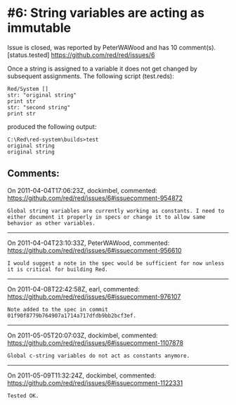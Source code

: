 
#6: String variables are acting as immutable
================================================================================
Issue is closed, was reported by PeterWAWood and has 10 comment(s).
[status.tested]
<https://github.com/red/red/issues/6>

Once a string is assigned to a variable it does not get changed by subsequent assignments. The following script (test.reds):

```
Red/System []
str: "original string"
print str
str: "second string"
print str
```

produced the following output:

```
C:\Red\red-system\builds>test
original string
original string
```



Comments:
--------------------------------------------------------------------------------

On 2011-04-04T17:06:23Z, dockimbel, commented:
<https://github.com/red/red/issues/6#issuecomment-954872>

    Global string variables are currently working as constants. I need to either document it properly in specs or change it to allow same behavior as other variables.

--------------------------------------------------------------------------------

On 2011-04-04T23:10:33Z, PeterWAWood, commented:
<https://github.com/red/red/issues/6#issuecomment-956610>

    I would suggest a note in the spec would be sufficient for now unless it is critical for building Red.

--------------------------------------------------------------------------------

On 2011-04-08T22:42:58Z, earl, commented:
<https://github.com/red/red/issues/6#issuecomment-976107>

    Note added to the spec in commit 01f90f8779b764907a1714a717dfdb9bb2bcf3ef.

--------------------------------------------------------------------------------

On 2011-05-05T20:07:03Z, dockimbel, commented:
<https://github.com/red/red/issues/6#issuecomment-1107878>

    Global c-string variables do not act as constants anymore.

--------------------------------------------------------------------------------

On 2011-05-09T11:32:24Z, dockimbel, commented:
<https://github.com/red/red/issues/6#issuecomment-1122331>

    Tested OK.

